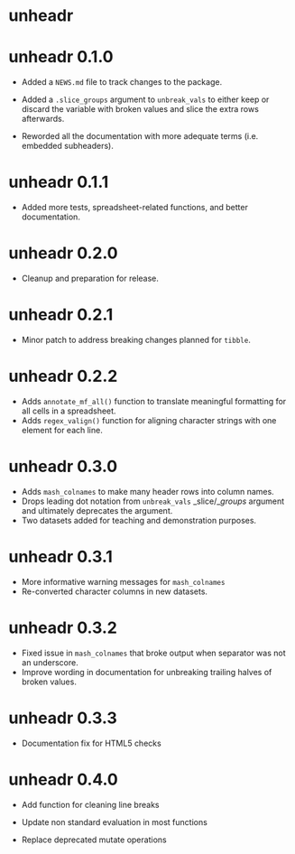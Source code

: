 # unheadr 

# unheadr 0.1.0

* Added a `NEWS.md` file to track changes to the package.
* Added a `.slice_groups` argument to `unbreak_vals` to either keep or discard the variable with broken values and slice the extra rows afterwards. 

* Reworded all the documentation with more adequate terms (i.e. embedded subheaders).

# unheadr 0.1.1
* Added more tests, spreadsheet-related functions, and better documentation.

# unheadr 0.2.0
* Cleanup and preparation for release.

# unheadr 0.2.1
* Minor patch to address breaking changes planned for `tibble`. 

# unheadr 0.2.2
* Adds `annotate_mf_all()` function to translate meaningful formatting for all cells in a spreadsheet.
* Adds `regex_valign()` function for aligning character strings with one element for each line.

# unheadr 0.3.0
* Adds `mash_colnames` to make many header rows into column names.
* Drops leading dot notation from `unbreak_vals` _slice/__groups_ argument and ultimately deprecates the argument.
* Two datasets added for teaching and demonstration purposes.

# unheadr 0.3.1
* More informative warning messages for `mash_colnames`
* Re-converted character columns in new datasets.

# unheadr 0.3.2

* Fixed issue in `mash_colnames` that broke output when separator was not an underscore.
* Improve wording in documentation for unbreaking trailing halves of broken values.

# unheadr 0.3.3

* Documentation fix for HTML5 checks

# unheadr 0.4.0

* Add function for cleaning line breaks

* Update non standard evaluation in most functions

* Replace deprecated mutate operations
